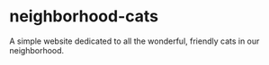 # neighborhood-cats
A simple website dedicated to all the wonderful, friendly cats in our neighborhood.
